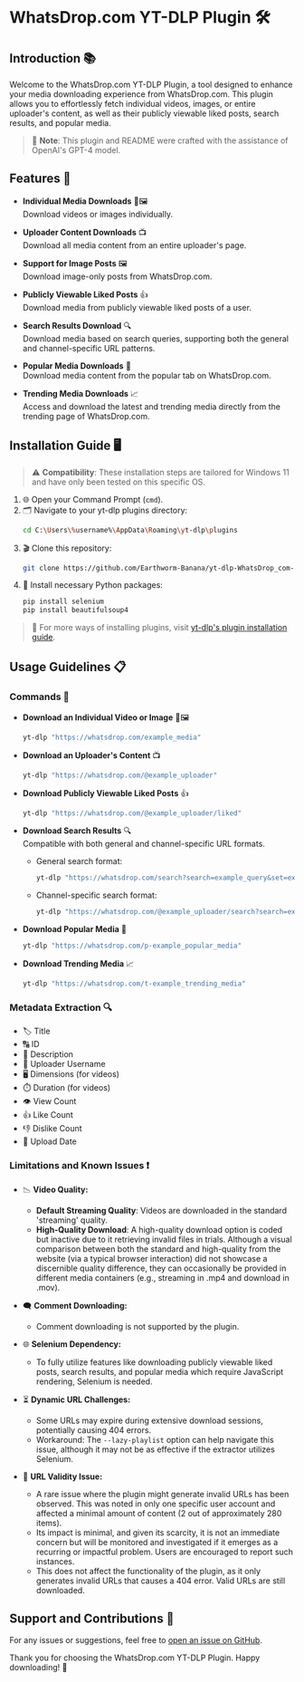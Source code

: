 # WhatsDrop.com YT-DLP Plugin 🛠️

## Introduction 📚

Welcome to the WhatsDrop.com YT-DLP Plugin, a tool designed to enhance your media downloading experience from WhatsDrop.com. This plugin allows you to effortlessly fetch individual videos, images, or entire uploader's content, as well as their publicly viewable liked posts, search results, and popular media.

> 📝 **Note**: This plugin and README were crafted with the assistance of OpenAI's GPT-4 model.

## Features 🌟

- **Individual Media Downloads** 🎥🖼️  
  Download videos or images individually.

- **Uploader Content Downloads** 📺  
  Download all media content from an entire uploader's page.

- **Support for Image Posts** 🖼️  
  Download image-only posts from WhatsDrop.com.

- **Publicly Viewable Liked Posts** 👍  
  Download media from publicly viewable liked posts of a user.

- **Search Results Download** 🔍  
  Download media based on search queries, supporting both the general and channel-specific URL patterns.

- **Popular Media Downloads** 🎉  
  Download media content from the popular tab on WhatsDrop.com.

- **Trending Media Downloads** 📈  
  Access and download the latest and trending media directly from the trending page of WhatsDrop.com.

## Installation Guide 🖥️

> ⚠️ **Compatibility**: These installation steps are tailored for Windows 11 and have only been tested on this specific OS.

1. 🌐 Open your Command Prompt (`cmd`).
2. 🗂️ Navigate to your yt-dlp plugins directory:
    ```bash
    cd C:\Users\%username%\AppData\Roaming\yt-dlp\plugins
    ```
3. 🎬 Clone this repository:
    ```bash
    git clone https://github.com/Earthworm-Banana/yt-dlp-WhatsDrop_com-plugin.git
    ```
4. 🧰 Install necessary Python packages:
    ```bash
    pip install selenium
    pip install beautifulsoup4
    ```
   
> 📘 For more ways of installing plugins, visit [yt-dlp's plugin installation guide](https://github.com/yt-dlp/yt-dlp#installing-plugins).

## Usage Guidelines 📋

### Commands 📜

- **Download an Individual Video or Image** 🎥🖼️  
  ```bash
  yt-dlp "https://whatsdrop.com/example_media"
  ```
  
- **Download an Uploader's Content** 📺  
  ```bash
  yt-dlp "https://whatsdrop.com/@example_uploader"
  ```

- **Download Publicly Viewable Liked Posts** 👍  
  ```bash
  yt-dlp "https://whatsdrop.com/@example_uploader/liked"
  ```

- **Download Search Results** 🔍  
  Compatible with both general and channel-specific URL formats.
  - General search format:
    ```bash
    yt-dlp "https://whatsdrop.com/search?search=example_query&set=example_set"
    ```
  - Channel-specific search format:
    ```bash
    yt-dlp "https://whatsdrop.com/@example_uploader/search?search=example_query&set=example_set"
    ```

- **Download Popular Media** 🎉  
  ```bash
  yt-dlp "https://whatsdrop.com/p-example_popular_media"
  ```

- **Download Trending Media** 📈
  ```bash
  yt-dlp "https://whatsdrop.com/t-example_trending_media"
  ```

### Metadata Extraction 🔍

- 🏷️ Title
- 🔠 ID
- 📝 Description
- 🙋 Uploader Username
- 🖥️ Dimensions (for videos)
- ⏱️ Duration (for videos)
- 👁️ View Count
- 👍 Like Count
- 👎 Dislike Count
- 📅 Upload Date

### Limitations and Known Issues ❗

- 📉 **Video Quality:**
  - **Default Streaming Quality**: Videos are downloaded in the standard 'streaming' quality.
  - **High-Quality Download**: A high-quality download option is coded but inactive due to it retrieving invalid files in trials. Although a visual comparison between both the standard and high-quality from the website (via a typical browser interaction) did not showcase a discernible quality difference, they can occasionally be provided in different media containers (e.g., streaming in .mp4 and download in .mov).

- 🗨️ **Comment Downloading:**
  - Comment downloading is not supported by the plugin.

- 🌐 **Selenium Dependency:**
  - To fully utilize features like downloading publicly viewable liked posts, search results, and popular media which require JavaScript rendering, Selenium is needed.

- ⏳ **Dynamic URL Challenges:**
  - Some URLs may expire during extensive download sessions, potentially causing 404 errors.
  - Workaround: The `--lazy-playlist` option can help navigate this issue, although it may not be as effective if the extractor utilizes Selenium.

- 🚫 **URL Validity Issue:**
  - A rare issue where the plugin might generate invalid URLs has been observed. This was noted in only one specific user account and affected a minimal amount of content (2 out of approximately 280 items).
  - Its impact is minimal, and given its scarcity, it is not an immediate concern but will be monitored and investigated if it emerges as a recurring or impactful problem. Users are encouraged to report such instances.
  - This does not affect the functionality of the plugin, as it only generates invalid URLs that causes a 404 error. Valid URLs are still downloaded.
## Support and Contributions 🤝

For any issues or suggestions, feel free to [open an issue on GitHub](https://github.com/Earthworm-Banana/yt-dlp-WhatsDrop_com-plugin/issues).

Thank you for choosing the WhatsDrop.com YT-DLP Plugin. Happy downloading! 🎉
